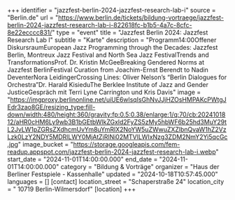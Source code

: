 +++
identifier = "jazzfest-berlin-2024-jazzfest-research-lab-i"
source = "Berlin.de"
url = "https://www.berlin.de/tickets/bildung-vortraege/jazzfest-berlin-2024-jazzfest-research-lab-i-822618fc-b1b5-4a7c-8cfc-8e22ecccc831/"
type = "event"
title = "Jazzfest Berlin 2024: Jazzfest Research Lab I"
subtitle = "Karte"
description = "Programm14:00Offener DiskursraumEuropean Jazz Programming through the Decades: Jazzfest Berlin, Montreux Jazz Festival and North Sea Jazz FestivalTrends and TransformationsProf. Dr. Kristin McGeeBreaking Gendered Norms at Jazzfest BerlinFestival Curation from Joachim-Ernst Berendt to Nadin DeventerNora LeidingerCrossing Lines: Oliver Nelson’s “Berlin Dialogues for Orchestra”Dr. Harald KisieduThe Berklee Institute of Jazz and Gender JusticeGespräch mit Terri Lyne Carrington und Kris Davis"
image = "https://imgproxy.berlinonline.net/uiUE6wlsqIsGhNvJJjHZOsHMPAKcPWtgJEdr3zao8GE/resizing_type:fill-down/width:480/height:360/gravity:fp:0.5:0.38/enlarge:1/q:70/cb:2024101812/aHR0cHM6Ly9wb3B1bGEtbWlkZGxld2FyZS5zMy5hbWF6b25hd3MuY29tL2JvLW1pZGRsZXdhcmUvYm8uYmRlX2NoYW5uZWwuZXZlbnQvaW1hZ2VzLzk0LzY2NDY5MDRlLWY0MjAtZjRlNi02MTVlLWIxNzg3ZDM2NmY2Yi5qcGc.jpg"
image_bucket = "https://storage.googleapis.com/fem-readup.appspot.com/jazzfest-berlin-2024-jazzfest-research-lab-i.webp"
start_date = "2024-11-01T14:00:00.000"
end_date = "2024-11-01T14:00:00.000"
category = "Bildung & Vorträge"
organizer = "Haus der Berliner Festspiele - Kassenhalle"
updated = "2024-10-18T10:57:45.000"
languages = []
[contact]
location_street = "Schaperstraße 24"
location_city = " 10719 Berlin-Wilmersdorf"
[location]
+++